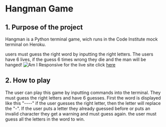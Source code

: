# Hangman Game
## 1. Purpose of the project
Hangman is a Python terminal game, wich runs in the Code Institute mock terminal on Heroku.

users must guess the right word by inputting the  right letters. The users have 6 lives, if the guess 6 times wrong they die and the man will be hanged! 
![Am I Responsive](docs/............)
for the live site click
[here](https://hangman-game-ms.herokuapp.com/)

## 2. How to play
 The user can play this game by inputting commands into the terminal. They must guess the right letters and have 6 guesses. First the word is displayed like this "----" if the user guesses the right letter, then the letter will replace the "-". If the user puts a letter they already guessed before or puts an invalid character they get a warning and must guess again. the user must guess all the letters in the word to win.